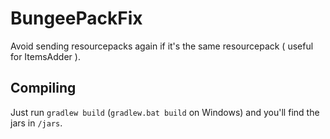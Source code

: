 # BungeePackFix

Avoid sending resourcepacks again if it's the same resourcepack ( useful for ItemsAdder ).

## Compiling
Just run `gradlew build` (`gradlew.bat build` on Windows) and you'll find the jars in `/jars`.